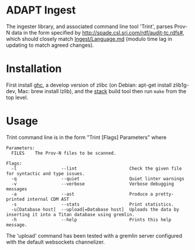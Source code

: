 # ADAPT Ingest

The ingester library, and associated command line tool 'Trint', parses Prov-N
data in the form specified by <http://spade.csl.sri.com/rdf/audit-tc.rdfs#>,
which should closely match [Ingest/Language.md]()  (modulo time lag in updating
to match agreed changes).

# Installation

First install [ghc](https://www.haskell.org/ghc/), a develop version of zlibc (on Debian: apt-get install zlib1g-dev, Mac: brew install lzlib), and the
[stack](https://github.com/commercialhaskell/stack/releases) build tool then run
`make` from the top level.

# Usage

Trint command line is in the form "Trint [Flags] Parameters" where

```
Parameters:
  FILES    The Prov-N files to be scanned.

Flags:
  -l                 --lint                    Check the given file for syntactic and type issues.
  -q                 --quiet                   Quiet linter warnings
  -v                 --verbose                 Verbose debugging messages
  -a                 --ast                     Produce a pretty-printed internal CDM AST
  -s                 --stats                   Print statistics.
  -u[Database host]  --upload[=Database host]  Uploads the data by inserting it into a Titan database using gremlin.
  -h                 --help                    Prints this help message.
```

The 'upload' command has been tested with a gremlin server configured with the
default websockets channelizer.
